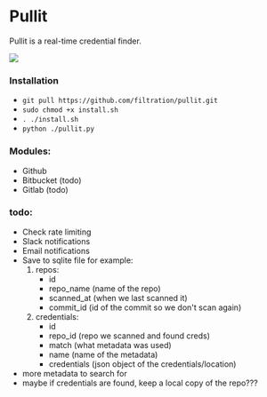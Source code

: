 # Pullit

Pullit is a real-time credential finder. 

<img src="https://i.imgur.com/yartJ8d.png">

### Installation

- ``` git pull https://github.com/filtration/pullit.git ```
- ``` sudo chmod +x install.sh  ```
- ``` . ./install.sh ```
- ``` python ./pullit.py  ```


### Modules:

- Github
- Bitbucket (todo)
- Gitlab (todo)


### todo:


- Check rate limiting
- Slack notifications
- Email notifications
- Save to sqlite file for example: <br>
    1. repos:
        - id
        - repo_name (name of the repo)
        - scanned_at (when we last scanned it)
        - commit_id (id of the commit so we don't scan again)
    2. credentials:
        - id
        - repo_id (repo we scanned and found creds)
        - match (what metadata was used)
        - name (name of the metadata)
        - credentials (json object of the credentials/location)
- more metadata to search for
- maybe if credentials are found, keep a local copy of the repo???